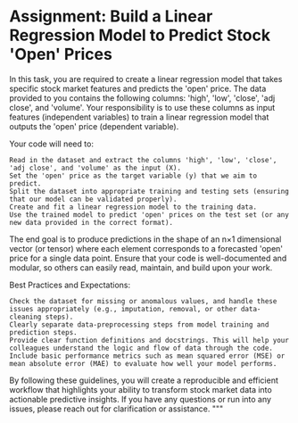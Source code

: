 # Assignment: Build a Linear Regression Model to Predict Stock 'Open' Prices

In this task, you are required to create a linear regression model that takes specific stock market features and predicts the 'open' price. The data provided to you contains the following columns: 'high', 'low', 'close', 'adj close', and 'volume'. Your responsibility is to use these columns as input features (independent variables) to train a linear regression model that outputs the 'open' price (dependent variable).

Your code will need to:

    Read in the dataset and extract the columns 'high', 'low', 'close', 'adj close', and 'volume' as the input (X).
    Set the 'open' price as the target variable (y) that we aim to predict.
    Split the dataset into appropriate training and testing sets (ensuring that our model can be validated properly).
    Create and fit a linear regression model to the training data.
    Use the trained model to predict 'open' prices on the test set (or any new data provided in the correct format).

The end goal is to produce predictions in the shape of an n×1 dimensional vector (or tensor) where each element corresponds to a forecasted 'open' price for a single data point. Ensure that your code is well-documented and modular, so others can easily read, maintain, and build upon your work.

Best Practices and Expectations:

    Check the dataset for missing or anomalous values, and handle these issues appropriately (e.g., imputation, removal, or other data-cleaning steps).
    Clearly separate data-preprocessing steps from model training and prediction steps.
    Provide clear function definitions and docstrings. This will help your colleagues understand the logic and flow of data through the code.
    Include basic performance metrics such as mean squared error (MSE) or mean absolute error (MAE) to evaluate how well your model performs.

By following these guidelines, you will create a reproducible and efficient workflow that highlights your ability to transform stock market data into actionable predictive insights. If you have any questions or run into any issues, please reach out for clarification or assistance. """
